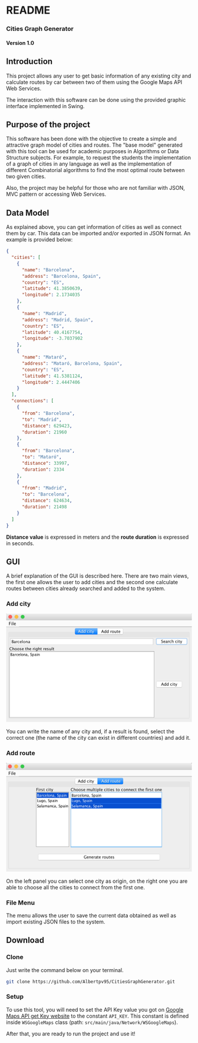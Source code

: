 # README

### Cities Graph Generator
#### Version 1.0

## Introduction

This project allows any user to get basic information of any existing city 
and calculate routes by car between two of them using the Google Maps API Web Services.
 
The interaction with this software can be done using the provided graphic interface
implemented in Swing.

## Purpose of the project

This software has been done with the objective to create a simple and attractive 
graph model of cities and routes. The "base model" generated with this tool can be used 
for academic purposes in Algorithms or Data Structure subjects. For example, to request
the students the implementation of a graph of cities in any language as well as the 
implementation of different Combinatorial algorithms to find the most optimal route
between two given cities.

Also, the project may be helpful for those who are not familiar with JSON, MVC pattern
or accessing Web Services.

## Data Model

As explained above, you can get information of cities as well as connect them 
by car. This data can be imported and/or exported in JSON format. An example is 
provided below:

```json
{
  "cities": [
    {
      "name": "Barcelona",
      "address": "Barcelona, Spain",
      "country": "ES",
      "latitude": 41.3850639,
      "longitude": 2.1734035
    },
    {
      "name": "Madrid",
      "address": "Madrid, Spain",
      "country": "ES",
      "latitude": 40.4167754,
      "longitude": -3.7037902
    },
    {
      "name": "Mataró",
      "address": "Mataró, Barcelona, Spain",
      "country": "ES",
      "latitude": 41.5381124,
      "longitude": 2.4447406
    }
  ],
  "connections": [
    {
      "from": "Barcelona",
      "to": "Madrid",
      "distance": 629423,
      "duration": 21960
    },
    {
      "from": "Barcelona",
      "to": "Mataró",
      "distance": 33997,
      "duration": 2334
    },
    {
      "from": "Madrid",
      "to": "Barcelona",
      "distance": 624634,
      "duration": 21498
    }
  ]
}
```

**Distance value** is expressed in meters and the **route duration** is expressed in seconds.

## GUI

A brief explanation of the GUI is described here. There are two main views,
the first one allows the user to add cities and the second one calculate 
routes between cities already searched and added to the system.

### Add city
![Add city panel](res/screen_add_city.png)

You can write the name of any city and, if a result is found, select the correct 
one (the name of the city can exist in different countries) and add it.

### Add route
![Add route panel](res/screen_add_route.png)

On the left panel you can select one city as origin, on the right one you are able
to choose all the cities to connect from the first one.

### File Menu

The menu allows the user to save the current data obtained as well as import
existing JSON files to the system. 

## Download


### Clone

Just write the command below on your terminal.
```bash
git clone https://github.com/Albertpv95/CitiesGraphGenerator.git
```

### Setup

To use this tool, you will need to set the API Key value you got on 
[Google Maps API get Key website](https://developers.google.com/maps/documentation/geocoding/get-api-key)
to the constant ```API_KEY```. This constant is defined inside ```WSGoogleMaps``` 
class (path: ```src/main/java/Network/WSGoogleMaps```). 

After that, you are ready to run the project and use it!